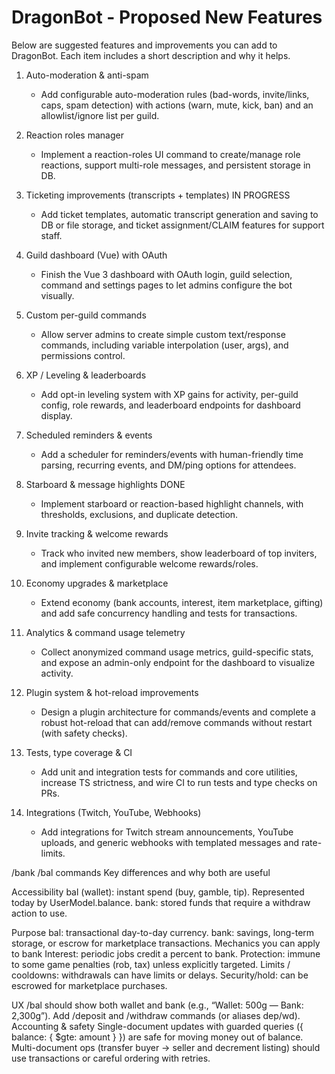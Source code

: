 # DragonBot - Proposed New Features

Below are suggested features and improvements you can add to DragonBot. Each item includes a short description and why it helps.

1. Auto-moderation & anti-spam
   - Add configurable auto-moderation rules (bad-words, invite/links, caps, spam detection) with actions (warn, mute, kick, ban) and an allowlist/ignore list per guild.

2. Reaction roles manager
   - Implement a reaction-roles UI command to create/manage role reactions, support multi-role messages, and persistent storage in DB.

3. Ticketing improvements (transcripts + templates) IN PROGRESS
   - Add ticket templates, automatic transcript generation and saving to DB or file storage, and ticket assignment/CLAIM features for support staff.

4. Guild dashboard (Vue) with OAuth
   - Finish the Vue 3 dashboard with OAuth login, guild selection, command and settings pages to let admins configure the bot visually.

5. Custom per-guild commands
   - Allow server admins to create simple custom text/response commands, including variable interpolation (user, args), and permissions control.

6. XP / Leveling & leaderboards
   - Add opt-in leveling system with XP gains for activity, per-guild config, role rewards, and leaderboard endpoints for dashboard display.

7. Scheduled reminders & events
   - Add a scheduler for reminders/events with human-friendly time parsing, recurring events, and DM/ping options for attendees.

8. Starboard & message highlights DONE
   - Implement starboard or reaction-based highlight channels, with thresholds, exclusions, and duplicate detection.

9. Invite tracking & welcome rewards
   - Track who invited new members, show leaderboard of top inviters, and implement configurable welcome rewards/roles.

10. Economy upgrades & marketplace
    - Extend economy (bank accounts, interest, item marketplace, gifting) and add safe concurrency handling and tests for transactions.

11. Analytics & command usage telemetry
    - Collect anonymized command usage metrics, guild-specific stats, and expose an admin-only endpoint for the dashboard to visualize activity.

12. Plugin system & hot-reload improvements
    - Design a plugin architecture for commands/events and complete a robust hot-reload that can add/remove commands without restart (with safety checks).

13. Tests, type coverage & CI
    - Add unit and integration tests for commands and core utilities, increase TS strictness, and wire CI to run tests and type checks on PRs.

14. Integrations (Twitch, YouTube, Webhooks)
    - Add integrations for Twitch stream announcements, YouTube uploads, and generic webhooks with templated messages and rate-limits.

/bank /bal commands
Key differences and why both are useful

Accessibility
bal (wallet): instant spend (buy, gamble, tip). Represented today by UserModel.balance.
bank: stored funds that require a withdraw action to use.

Purpose
bal: transactional day-to-day currency.
bank: savings, long-term storage, or escrow for marketplace transactions.
Mechanics you can apply to bank
Interest: periodic jobs credit a percent to bank.
Protection: immune to some game penalties (rob, tax) unless explicitly targeted.
Limits / cooldowns: withdrawals can have limits or delays.
Security/hold: can be escrowed for marketplace purchases.

UX
/bal should show both wallet and bank (e.g., “Wallet: 500g — Bank: 2,300g”).
Add /deposit <amount> and /withdraw <amount> commands (or aliases dep/wd).
Accounting & safety
Single-document updates with guarded queries ({ balance: { $gte: amount } }) are safe for moving money out of balance.
Multi-document ops (transfer buyer → seller and decrement listing) should use transactions or careful ordering with retries.